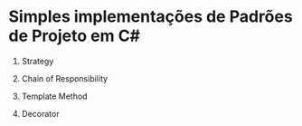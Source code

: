 # Simples implementações de Padrões de Projeto em C#

1) Strategy

2) Chain of Responsibility

3) Template Method

4) Decorator
